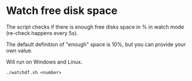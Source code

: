 # Watch free disk space
The script checks if there is enough free disks space in % in watch mode (re-check happens every 5s). 

The default definition of "enough" space is 10%, but you can provide your own value. 

Will run on Windows and Linux.
```
./watchdf.sh <number>
```